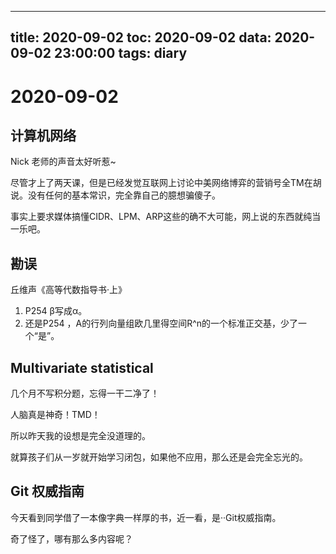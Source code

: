 
---
title: 2020-09-02
toc: 2020-09-02
data: 2020-09-02 23:00:00
tags: diary
---


# 2020-09-02

## 计算机网络

Nick 老师的声音太好听惹~

尽管才上了两天课，但是已经发觉互联网上讨论中美网络博弈的营销号全TM在胡说。没有任何的基本常识，完全靠自己的臆想骗傻子。

事实上要求媒体搞懂CIDR、LPM、ARP这些的确不大可能，网上说的东西就纯当一乐吧。

## 勘误

丘维声《高等代数指导书·上》

1. P254 β写成α。
2. 还是P254 ，A的行列向量组欧几里得空间R^n的一个标准正交基，少了一个“是”。

## Multivariate statistical

几个月不写积分题，忘得一干二净了！

人脑真是神奇！TMD！

所以昨天我的设想是完全没道理的。

就算孩子们从一岁就开始学习闭包，如果他不应用，那么还是会完全忘光的。

## Git 权威指南

今天看到同学借了一本像字典一样厚的书，近一看，是··Git权威指南。

奇了怪了，哪有那么多内容呢？



